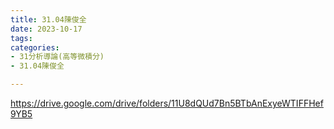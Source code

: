 ```yaml
---
title: 31.04陳俊全
date: 2023-10-17
tags: 
categories:
- 31分析導論(高等微積分)
- 31.04陳俊全

---
```

https://drive.google.com/drive/folders/11U8dQUd7Bn5BTbAnExyeWTIFFHef9YB5
